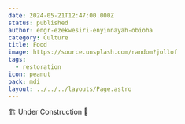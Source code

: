 ```yaml
---
date: 2024-05-21T12:47:00.000Z
status: published
author: engr-ezekwesiri-enyinnayah-obioha
category: Culture
title: Food
image: https://source.unsplash.com/random?jollof
tags:
  - restoration
icon: peanut
pack: mdi
layout: ../../../layouts/Page.astro
---
```

🏗️ Under Construction 🚧
